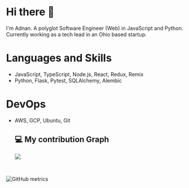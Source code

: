 # Hi there 👋

I'm Adnan. A polyglot Software Engineer (Web) in JavaScript and Python. Currently working as a tech lead in an Ohio based startup. 

# Languages and Skills

- JavaScript, TypeScript, Node.js, React, Redux, Remix
- Python, Flask, Pytest, SQLAlchemy, Alembic

# DevOps

- AWS, GCP, Ubuntu, Git


  ## 💻 My contribution Graph
  
   ![](https://activity-graph.herokuapp.com/graph?username=saraikium&theme=dracula&hide_border=true&area=true)
 
 <br/>
 
![GitHub metrics](https://metrics.lecoq.io/saraikium)  

<br/>
